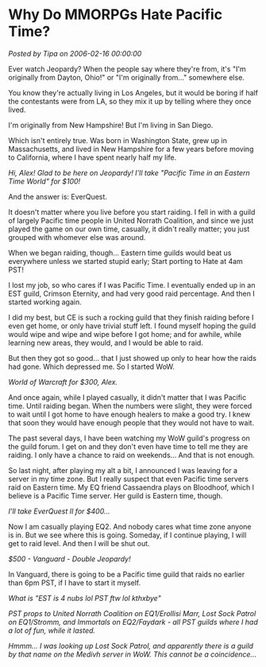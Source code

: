 # Why Do MMORPGs Hate Pacific Time?

*Posted by Tipa on 2006-02-16 00:00:00*

Ever watch Jeopardy? When the people say where they're from, it's "I'm originally from Dayton, Ohio!" or "I'm originally from..." somewhere else.

You know they're actually living in Los Angeles, but it would be boring if half the contestants were from LA, so they mix it up by telling where they once lived.

I'm originally from New Hampshire! But I'm living in San Diego.

Which isn't entirely true. Was born in Washington State, grew up in Massachusetts, and lived in New Hampshire for a few years before moving to California, where I have spent nearly half my life.

*Hi, Alex! Glad to be here on Jeopardy! I'll take "Pacific Time in an Eastern Time World" for $100!*

And the answer is: EverQuest.

It doesn't matter where you live before you start raiding. I fell in with a guild of largely Pacific time people in United Norrath Coalition, and since we just played the game on our own time, casually, it didn't really matter; you just grouped with whomever else was around.

When we began raiding, though... Eastern time guilds would beat us everywhere unless we started stupid early; Start porting to Hate at 4am PST!

I lost my job, so who cares if I was Pacific Time. I eventually ended up in an EST guild, Crimson Eternity, and had very good raid percentage. And then I started working again.

I did my best, but CE is such a rocking guild that they finish raiding before I even get home, or only have trivial stuff left. I found myself hoping the guild would wipe and wipe and wipe before I got home; and for awhile, while learning new areas, they would, and I would be able to raid.

But then they got so good... that I just showed up only to hear how the raids had gone. Which depressed me. So I started WoW.

*World of Warcraft for $300, Alex.*

And once again, while I played casually, it didn't matter that I was Pacific time. Until raiding began. When the numbers were slight, they were forced to wait until I got home to have enough healers to make a good try. I knew that soon they would have enough people that they would not have to wait.

The past several days, I have been watching my WoW guild's progress on the guild forum. I get on and they don't even have time to tell me they are raiding. I only have a chance to raid on weekends... And that is not enough.

So last night, after playing my alt a bit, I announced I was leaving for a server in my time zone. But I really suspect that even Pacific time servers raid on Eastern time. My EQ friend Cassaendra plays on Bloodhoof, which I believe is a Pacific Time server. Her guild is Eastern time, though.

*I'll take EverQuest II for $400...*

Now I am casually playing EQ2. And nobody cares what time zone anyone is in. But we see where this is going. Someday, if I continue playing, I will get to raid level. And then I will be shut out.

*$500 - Vanguard - Double Jeopardy!*

In Vanguard, there is going to be a Pacific time guild that raids no earlier than 6pm PST, if I have to start it myself.

*What is "EST is 4 nubs lol PST ftw lol kthxbye"*

*PST props to United Norrath Coalition on EQ1/Erollisi Marr, Lost Sock Patrol on EQ1/Stromm, and Immortals on EQ2/Faydark - all PST guilds where I had a lot of fun, while it lasted.*

*Hmmm... I was looking up Lost Sock Patrol, and apparently there is a guild by that name on the Medivh server in WoW. This cannot be a coincidence...*
